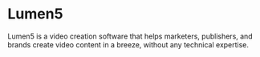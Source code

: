 # Lumen5

Lumen5 is a video creation software that helps marketers, publishers, and brands create video content in a breeze, without any technical expertise.
 
